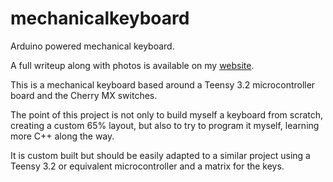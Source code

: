 # mechanicalkeyboard
Arduino powered mechanical keyboard.

A full writeup along with photos is available on my [website](http://tyrelh.github.io/mechanicalkeyboard).

This is a mechanical keyboard based around a Teensy 3.2 microcontroller board and the Cherry MX switches.

The point of this project is not only to build myself a keyboard from scratch, creating a custom 65% layout, but also to try to program it myself, learning more C++ along the way.

It is custom built but should be easily adapted to a similar project using a Teensy 3.2 or equivalent microcontroller and a matrix for the keys.
